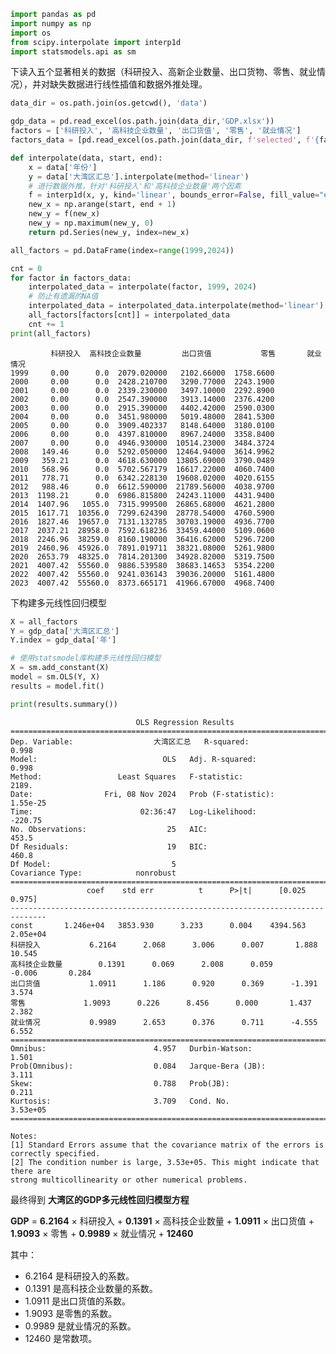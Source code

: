 ```python
import pandas as pd
import numpy as np
import os
from scipy.interpolate import interp1d
import statsmodels.api as sm
```

下读入五个显著相关的数据（科研投入、高新企业数量、出口货物、零售、就业情况），并对缺失数据进行线性插值和数据外推处理。


```python
data_dir = os.path.join(os.getcwd(), 'data')

gdp_data = pd.read_excel(os.path.join(data_dir,'GDP.xlsx'))
factors = ['科研投入', '高科技企业数量', '出口货值', '零售', '就业情况']
factors_data = [pd.read_excel(os.path.join(data_dir, f'selected', f'{factor}.xlsx')) for factor in factors]

def interpolate(data, start, end):
    x = data['年份']
    y = data['大湾区汇总'].interpolate(method='linear')
    # 进行数据外推，针对'科研投入'和'高科技企业数量'两个因素
    f = interp1d(x, y, kind='linear', bounds_error=False, fill_value="extrapolate")
    new_x = np.arange(start, end + 1)
    new_y = f(new_x)
    new_y = np.maximum(new_y, 0)
    return pd.Series(new_y, index=new_x)

all_factors = pd.DataFrame(index=range(1999,2024))

cnt = 0
for factor in factors_data:
    interpolated_data = interpolate(factor, 1999, 2024)
    # 防止有遗漏的NA值
    interpolated_data = interpolated_data.interpolate(method='linear')
    all_factors[factors[cnt]] = interpolated_data
    cnt += 1
print(all_factors)
```

             科研投入  高科技企业数量         出口货值           零售       就业情况
    1999     0.00      0.0  2079.020000   2102.66000  1758.6600
    2000     0.00      0.0  2428.210700   3290.77000  2243.1900
    2001     0.00      0.0  2339.230000   3497.10000  2292.8900
    2002     0.00      0.0  2547.390000   3913.14000  2376.4200
    2003     0.00      0.0  2915.390000   4402.42000  2590.0300
    2004     0.00      0.0  3451.980000   5019.48000  2841.5300
    2005     0.00      0.0  3909.402337   8148.64000  3180.0100
    2006     0.00      0.0  4397.810000   8967.24000  3358.8400
    2007     0.00      0.0  4946.930000  10514.23000  3484.3724
    2008   149.46      0.0  5292.050000  12464.94000  3614.9962
    2009   359.21      0.0  4618.630000  13805.69000  3790.0489
    2010   568.96      0.0  5702.567179  16617.22000  4060.7400
    2011   778.71      0.0  6342.228130  19608.02000  4020.6155
    2012   988.46      0.0  6612.590000  21789.56000  4038.9700
    2013  1198.21      0.0  6986.815800  24243.11000  4431.9400
    2014  1407.96   1055.0  7315.999500  26865.68000  4621.2800
    2015  1617.71  10356.0  7299.624390  28778.54000  4760.5900
    2016  1827.46  19657.0  7131.132785  30703.19000  4936.7700
    2017  2037.21  28958.0  7592.618236  33459.44000  5109.0600
    2018  2246.96  38259.0  8160.190000  36416.62000  5296.7200
    2019  2460.96  45926.0  7891.019711  38321.08000  5261.9800
    2020  2653.79  48325.0  7814.201300  34928.82000  5319.7500
    2021  4007.42  55560.0  9886.539580  38683.14653  5354.2200
    2022  4007.42  55560.0  9241.036143  39036.20000  5161.4800
    2023  4007.42  55560.0  8373.665171  41966.67000  4968.7400
    

下构建多元线性回归模型


```python
X = all_factors
Y = gdp_data['大湾区汇总']
Y.index = gdp_data['年']

# 使用statsmodel库构建多元线性回归模型
X = sm.add_constant(X)
model = sm.OLS(Y, X)
results = model.fit()

print(results.summary())
```

                                OLS Regression Results                            
    ==============================================================================
    Dep. Variable:                  大湾区汇总   R-squared:                       0.998
    Model:                            OLS   Adj. R-squared:                  0.998
    Method:                 Least Squares   F-statistic:                     2189.
    Date:                Fri, 08 Nov 2024   Prob (F-statistic):           1.55e-25
    Time:                        02:36:47   Log-Likelihood:                -220.75
    No. Observations:                  25   AIC:                             453.5
    Df Residuals:                      19   BIC:                             460.8
    Df Model:                           5                                         
    Covariance Type:            nonrobust                                         
    ==============================================================================
                     coef    std err          t      P>|t|      [0.025      0.975]
    ------------------------------------------------------------------------------
    const       1.246e+04   3853.930      3.233      0.004    4394.563    2.05e+04
    科研投入           6.2164      2.068      3.006      0.007       1.888      10.545
    高科技企业数量        0.1391      0.069      2.008      0.059      -0.006       0.284
    出口货值           1.0911      1.186      0.920      0.369      -1.391       3.574
    零售             1.9093      0.226      8.456      0.000       1.437       2.382
    就业情况           0.9989      2.653      0.376      0.711      -4.555       6.552
    ==============================================================================
    Omnibus:                        4.957   Durbin-Watson:                   1.501
    Prob(Omnibus):                  0.084   Jarque-Bera (JB):                3.111
    Skew:                           0.788   Prob(JB):                        0.211
    Kurtosis:                       3.709   Cond. No.                     3.53e+05
    ==============================================================================
    
    Notes:
    [1] Standard Errors assume that the covariance matrix of the errors is correctly specified.
    [2] The condition number is large, 3.53e+05. This might indicate that there are
    strong multicollinearity or other numerical problems.
    

最终得到
**大湾区的GDP多元线性回归模型方程**

**GDP** = **6.2164** × 科研投入 + **0.1391** × 高科技企业数量 + **1.0911** × 出口货值 + **1.9093** × 零售 + **0.9989** × 就业情况 + **12460**

其中：
- 6.2164 是科研投入的系数。
- 0.1391 是高科技企业数量的系数。
- 1.0911 是出口货值的系数。
- 1.9093 是零售的系数。
- 0.9989 是就业情况的系数。
- 12460 是常数项。
